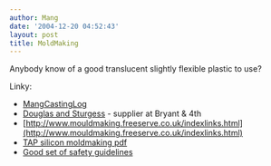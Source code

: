 ```yaml
---
author: Mang
date: '2004-12-20 04:52:43'
layout: post
title: MoldMaking
---
```


Anybody know of a good translucent slightly flexible plastic to use?

Linky:

* [MangCastingLog](MangCastingLog.html)
* [Douglas and Sturgess](http://www.artstuf.com) - supplier at Bryant & 4th
* [http://www.mouldmaking.freeserve.co.uk/indexlinks.html](http://www.mouldmaking.freeserve.co.uk/indexlinks.html)
* [TAP silicon moldmaking pdf](http://www.tapplastics.com/uploads/pdf/Moldmaking%20Directions.pdf)
* [Good set of safety guidelines](http://www.shape.bc.ca/resources/pdf/castingresinsguideline.pdf)
